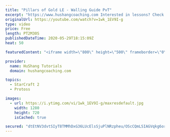 ```yaml
---
title: "Pillars of Gold LE - Walling Guide PvT"
excerpt: "https://www.hushangcoaching.com Interested in lessons? Check out the website for more information ------------------------------------------------------------------------------------------------------- Want to support HuShang Tutorials directly? Patreon is a website where you can contribute a monthly"
originalUrl: https://youtube.com/watch?v=1wk_1EV9I-g
type: video
price: Free
length: PT2M30S
publishedDateTime: 2020-05-29T18:15:09Z
heat: 50

featuredContent: "<iframe width=\"800\" height=\"500\" frameborder=\"0\" src=\"https://www.youtube.com/embed/1wk_1EV9I-g\" allow=\"accelerometer; autoplay; encrypted-media; gyroscope; picture-in-picture\" allowfullscreen></iframe>"

provider:
  name: HuShang Tutorials
  domain: hushangcoaching.com

topics:
  - StarCraft 2
  - Protoss

images:
  - url: https://i.ytimg.com/vi/1wk_1EV9I-g/maxresdefault.jpg
    width: 1280
    height: 720
    isCached: true

secured: "dtEtNV3dvtSIyT8TMMhDxG36LUcElsSjuPlNRzpheu/OScCQmLSIAGVqkg6orddlOFaxo0C7svzBHfSny9JPzk7q0aCG/yMV6UdYpGZhcajiTES2aDUcRNtUGMS2j3VB9voT12uzMOw5/f/lIf8dZrT0BEKj19EFQqPWQSXrM/KDHzabg9yB+BuPDR5YlsvVYwktpfpkkb54yRLOklz0jC96PZhBFOpJQ5+RaGEJbdB8mXyKnhNGLI9nMz05IS5hUzkRbkZkdEkLoVGXYSv1HJD6CRS/IwBhsmNpl9vg6pinwMJqUnYyNzK+R7iG31cj86rJlyaTZHBSU4+RrxsCRC7NbOy53nfCUzW0wYWcvxig8W9eQBu1Q83cyIvGwfxMedjDbCiWtGFmYNfj222+ThBIjyHHpGxQC7SdDVpn2aE=;7/hALs66hl1zDTmbsGtMOw=="
---
```



